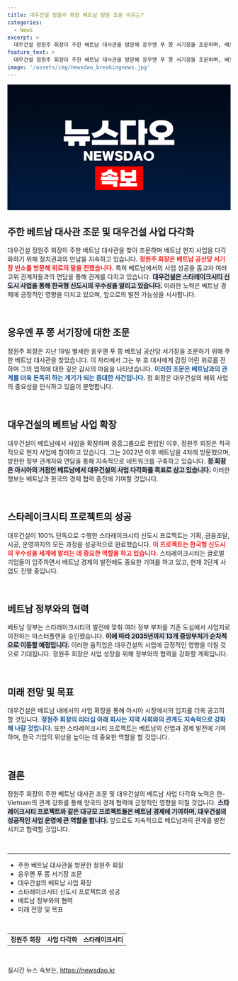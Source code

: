 ```yaml
---
title: 대우건설 정원주 회장 베트남 방문 조문 이유는?
categories:
  - News
excerpt: >
  대우건설 정원주 회장이 주한 베트남 대사관을 방문해 응우옌 푸 쫑 서기장을 조문하며, 베트남 사업 다각화를 위한 지속적인 만남을 이어가고 있다. 스타레이크시티 사업의 성공이 베트남 경제에 기여하며, 향후 더 큰 발전이 기대된다.
feature_text: >
  대우건설 정원주 회장이 주한 베트남 대사관을 방문해 응우옌 푸 쫑 서기장을 조문하며, 베트남 사업 다각화를 위한 지속적인 만남을 이어가고 있다. 스타레이크시티 사업의 성공이 베트남 경제에 기여하며, 향후 더 큰 발전이 기대된다.
image: '/assets/img/newsdao_breakingnews.jpg'
---
```


<p><img src="/assets/img/newsdao_breakingnews.jpg" alt="firstkoreanews 속보" /></p>

<h2 data-ke-size="size26">주한 베트남 대사관 조문 및 대우건설 사업 다각화</h2>

<p data-ke-size="size16">대우건설 정원주 회장이 주한 베트남 대사관을 찾아 조문하며 베트남 현지 사업을 다각화하기 위해 정치권과의 만남을 지속하고 있습니다. <b><span style="color: #ee2323;">정원주 회장은 베트남 공산당 서기장 빈소를 방문해 위로의 말을 전했습니다.</span></b> 특히 베트남에서의 사업 성공을 돕고자 여러 고위 관계자들과의 면담을 통해 관계를 다지고 있습니다. <b><span style="background-color: #21538527;">대우건설은 스타레이크시티 신도시 사업을 통해 한국형 신도시의 우수성을 알리고 있습니다.</span></b> 이러한 노력은 베트남 경제에 긍정적인 영향을 미치고 있으며, 앞으로의 발전 가능성을 시사합니다.</p>

<p data-ke-size="size16">&nbsp;</p>

<h2 data-ke-size="size26">응우옌 푸 쫑 서기장에 대한 조문</h2>

<p data-ke-size="size16">정원주 회장은 지난 19일 별세한 응우옌 푸 쫑 베트남 공산당 서기장을 조문하기 위해 주한 베트남 대사관을 찾았습니다. 이 자리에서 그는 부 호 대사에게 감정 어린 위로를 전하며 그의 업적에 대한 깊은 감사의 마음을 나타냈습니다. <b><span style="color: #1a5490;">이러한 조문은 베트남과의 관계를 더욱 돈독히 하는 계기가 되는 중대한 사건입니다.</span></b> 정 회장은 대우건설의 해외 사업의 중요성을 인식하고 있음이 분명합니다.</p>

<p data-ke-size="size16">&nbsp;</p>

<h2 data-ke-size="size26">대우건설의 베트남 사업 확장</h2>

<p data-ke-size="size16">대우건설이 베트남에서 사업을 확장하며 중흥그룹으로 편입된 이후, 정원주 회장은 적극적으로 현지 사업에 참여하고 있습니다. 그는 2022년 이후 베트남을 4차례 방문했으며, 방한한 정부 관계자와 면담을 통해 지속적으로 네트워크를 구축하고 있습니다. <b><span style="background-color: #21538527;">정 회장은 아시아의 거점인 베트남에서 대우건설의 사업 다각화를 목표로 삼고 있습니다.</span></b> 이러한 행보는 베트남과 한국의 경제 협력 증진에 기여할 것입니다.</p>

<p data-ke-size="size16">&nbsp;</p>

<h2 data-ke-size="size26">스타레이크시티 프로젝트의 성공</h2>

<p data-ke-size="size16">대우건설이 100% 단독으로 수행한 스타레이크시티 신도시 프로젝트는 기획, 금융조달, 시공, 운영까지의 모든 과정을 성공적으로 완료했습니다. <b><span style="color: #ee2323;">이 프로젝트는 한국형 신도시의 우수성을 세계에 알리는 데 중요한 역할을 하고 있습니다.</span></b> 스타레이크시티는 글로벌 기업들이 입주하면서 베트남 경제의 발전에도 중요한 기여를 하고 있고, 현재 2단계 사업도 진행 중입니다.</p>

<p data-ke-size="size16">&nbsp;</p>

<h2 data-ke-size="size26">베트남 정부와의 협력</h2>

<p data-ke-size="size16">베트남 정부는 스타레이크시티의 발전에 맞춰 여러 정부 부처를 기존 도심에서 사업지로 이전하는 마스터플랜을 승인했습니다. <b><span style="background-color: #21538527;">이에 따라 2035년까지 13개 중앙부처가 순차적으로 이동할 예정입니다.</span></b> 이러한 움직임은 대우건설의 사업에 긍정적인 영향을 미칠 것으로 기대됩니다. 정원주 회장은 사업 성장을 위해 정부와의 협력을 강화할 계획입니다.</p>

<p data-ke-size="size16">&nbsp;</p>

<h2 data-ke-size="size26">미래 전망 및 목표</h2>

<p data-ke-size="size16">대우건설은 베트남 내에서의 사업 확장을 통해 아시아 시장에서의 입지를 더욱 공고히 할 것입니다. <b><span style="color: #1a5490;">정원주 회장의 리더십 아래 회사는 지역 사회와의 관계도 지속적으로 강화해 나갈 것입니다.</span></b> 또한 스타레이크시티 프로젝트는 베트남의 산업과 경제 발전에 기여하며, 한국 기업의 위상을 높이는 데 중요한 역할을 할 것입니다.</p>

<p data-ke-size="size16">&nbsp;</p>

<h2 data-ke-size="size26">결론</h2>

<p data-ke-size="size16">정원주 회장의 주한 베트남 대사관 조문 및 대우건설의 베트남 사업 다각화 노력은 한-Vietnam의 관계 강화를 통해 양국의 경제 협력에 긍정적인 영향을 미칠 것입니다. <b><span style="background-color: #21538527;">스타레이크시티 프로젝트와 같은 대규모 프로젝트들은 베트남 경제에 기여하며, 대우건설의 성공적인 사업 운영에 큰 역할을 합니다.</span></b> 앞으로도 지속적으로 베트남과의 관계를 발전시키고 협력할 것입니다.</p>

<p data-ke-size="size16">&nbsp;</p>

<hr style="border-top: 1px solid #ccc;">

<ul>
  <li>주한 베트남 대사관을 방문한 정원주 회장</li>
  <li>응우옌 푸 쫑 서기장 조문</li>
  <li>대우건설의 베트남 사업 확장</li>
  <li>스타레이크시티 신도시 프로젝트의 성공</li>
  <li>베트남 정부와의 협력</li>
  <li>미래 전망 및 목표</li>
</ul>

<p data-ke-size="size16">&nbsp;</p>

<table>
  <tr>
    <td style="text-align: center; height: 17px;"><b>정원주 회장</b></td>
    <td style="text-align: center; height: 17px;"><b>사업 다각화</b></td>
    <td style="text-align: center; height: 17px;"><b>스타레이크시티</b></td>
  </tr>
</table>

<p data-ke-size="size16">&nbsp;</p>

<p data-ke-size="size16"></p>
실시간 뉴스 속보는, <a href="https://newsdao.kr" rel="dofollow">https://newsdao.kr</a>


